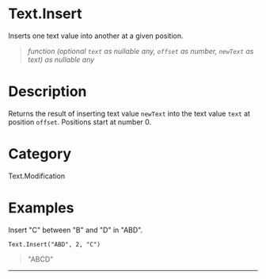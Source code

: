 ﻿# Text.Insert
Inserts one text value into another at a given position.
> _function (optional <code>text</code> as nullable any, <code>offset</code> as number, <code>newText</code> as text) as nullable any_
# Description 
Returns the result of inserting text value <code>newText</code> into the text value <code>text</code> at position <code>offset</code>. Positions start at number 0.
# Category 
Text.Modification
# Examples 
Insert "C" between "B" and "D" in "ABD".
```
Text.Insert("ABD", 2, "C")
```
> "ABCD"
***
